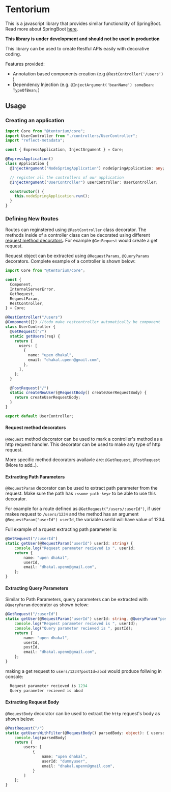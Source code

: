 # Tentorium

This is a javascript library that provides similar functionality of SpringBoot. Read more about SpringBoot [here](https://spring.io/projects/spring-boot#learn).

**This library is under development and should not be used in production**

This library can be used to create Restful APIs easily with decorative coding.

Features provided:

- Annotation based components creation (e.g `@RestController('/users')` )
- Dependency Injection (e.g. `@InjectArgument('beanName') someBean: TypeOfBean;`)

## Usage

### Creating an application

```ts
import Core from "@tentorium/core";
import UserController from "./controllers/UserController";
import "reflect-metadata";

const { ExpressApplication, InjectArgument } = Core;

@ExpressApplication()
class Application {
  @InjectArgument("NodeSpringApplication") nodeSpringApplication: any;

  // register all the controllers of our application
  @InjectArgument("UserController") userController: UserController;

  constructor() {
    this.nodeSpringApplication.run();
  }
}
```

### Defining New Routes

Routes can reginstered using `@RestController` class decorator. The methods inside of a controller class can be decorated using different [request method decorators](#request-method-decorators). For example `@GetRequest` would create a get request.

Request object can be extracted using `@RequestParams`, `@QueryParams` decorators. Complete example of a controller is shown below:

```ts
import Core from "@tentorium/core";

const {
  Component,
  InternalServerError,
  GetRequest,
  RequestParam,
  RestController,
} = Core;

@RestController("/users")
@Component({}) //todo make restcontroller automatically be component
class UserController {
  @GetRequest("/")
  static getUsers(req) {
    return {
      users: [
        {
          name: "upen dhakal",
          email: "dhakal.upenn@gmail.com",
        },
      ],
    };
  }

  @PostRequest("/")
  static createNewUser(@RequestBody() createUserRequestBody) {
    return createUserRequestBody;
  }
}

export default UserController;
```

#### Request method decorators

`@Request` method decorator can be used to mark a controller's method as a http request handler. This decorator can be used to make any type of http request.

More specific method decorators availavle are: `@GetRequest`, `@PostRequest` (More to add..).

#### Extracting Path Parameters

`@RequestParam` decorator can be used to extract path parameter from the request. Make sure the path has `:<some-path-key>` to be able to use this decorator.

For example for a route defined as `@GetRequest("/users/:userId")`, if user makes request to `/users/1234` and the method has an argument `@RequestParam("userId") userId`, the variable userId will have value of 1234.

Full example of a rquest extracting path parameter is:

```ts
@GetRequest("/:userId")
static getUser(@RequestParam("userId") userId: string) {
    console.log("Request parameter recieved is ", userId;
    return {
        name: "upen dhakal",
        userId,
        email: "dhakal.upenn@gmail.com",
    };
}

```

#### Extracting Query Parameters

Similar to Path Parameters, query parameters can be extracted with `@QueryParam` decorator as shown below:

```ts
@GetRequest("/:userId")
static getUser(@RequestParam("userId") userId: string, @QueryParam("postId") postId: string): User {
    console.log("Request parameter recieved is ", userId);
    console.log("Query parameter recieved is ", postId);
    return {
        name: "upen dhakal",
        userId,
        postId,
        email: "dhakal.upenn@gmail.com",
    };
}
```

making a get request to `users/1234?postId=abcd` would produce follwing in console:

```js
  Request parameter recieved is 1234
  Query parameter recieved is abcd
```

#### Extracting Request Body

`@RequestBody` decorator can be used to extract the `http` request's body as shown below:

```ts
@PostRequest("/")
static getUsersWithFilter(@RequestBody() parsedBody: object): { users: [User]}  {
    console.log(parsedBody)
    return {
        users: [
            {
                name: "upen dhakal",
                userId: "dummyuser",
                email: "dhakal.upenn@gmail.com",
            }
        ]
    };
}
```
